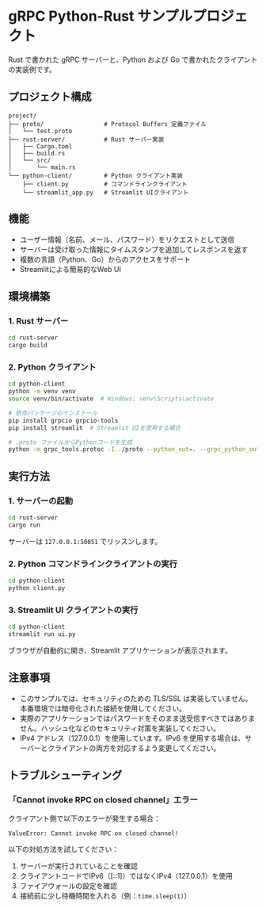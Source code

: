 # gRPC Python-Rust サンプルプロジェクト

Rust で書かれた gRPC サーバーと、Python および Go で書かれたクライアントの実装例です。

## プロジェクト構成

```
project/
├── proto/                 # Protocol Buffers 定義ファイル
│   └── test.proto
├── rust-server/           # Rust サーバー実装
│   ├── Cargo.toml
│   ├── build.rs
│   └── src/
│       └── main.rs
└── python-client/         # Python クライアント実装
    ├── client.py          # コマンドラインクライアント
    └── streamlit_app.py   # Streamlit UIクライアント
```

## 機能

- ユーザー情報（名前、メール、パスワード）をリクエストとして送信
- サーバーは受け取った情報にタイムスタンプを追加してレスポンスを返す
- 複数の言語（Python、Go）からのアクセスをサポート
- Streamlitによる簡易的なWeb UI

## 環境構築

### 1. Rust サーバー

```bash
cd rust-server
cargo build
```

### 2. Python クライアント

```bash
cd python-client
python -m venv venv
source venv/bin/activate  # Windows: venv\Scripts\activate

# 依存パッケージのインストール
pip install grpcio grpcio-tools
pip install streamlit  # Streamlit UIを使用する場合

# .proto ファイルからPythonコードを生成
python -m grpc_tools.protoc -I../proto --python_out=. --grpc_python_out=. ../proto/test.proto
```

## 実行方法

### 1. サーバーの起動

```bash
cd rust-server
cargo run
```

サーバーは `127.0.0.1:50051` でリッスンします。

### 2. Python コマンドラインクライアントの実行

```bash
cd python-client
python client.py
```

### 3. Streamlit UI クライアントの実行

```bash
cd python-client
streamlit run ui.py
```

ブラウザが自動的に開き、Streamlit アプリケーションが表示されます。

## 注意事項

- このサンプルでは、セキュリティのための TLS/SSL は実装していません。本番環境では暗号化された接続を使用してください。
- 実際のアプリケーションではパスワードをそのまま送受信すべきではありません。ハッシュ化などのセキュリティ対策を実装してください。
- IPv4 アドレス（127.0.0.1）を使用しています。IPv6 を使用する場合は、サーバーとクライアントの両方を対応するよう変更してください。

## トラブルシューティング

### 「Cannot invoke RPC on closed channel」エラー

クライアント側で以下のエラーが発生する場合：

```
ValueError: Cannot invoke RPC on closed channel!
```

以下の対処方法を試してください：

1. サーバーが実行されていることを確認
2. クライアントコードでIPv6（[::1]）ではなくIPv4（127.0.0.1）を使用
3. ファイアウォールの設定を確認
4. 接続前に少し待機時間を入れる（例：`time.sleep(1)`）
